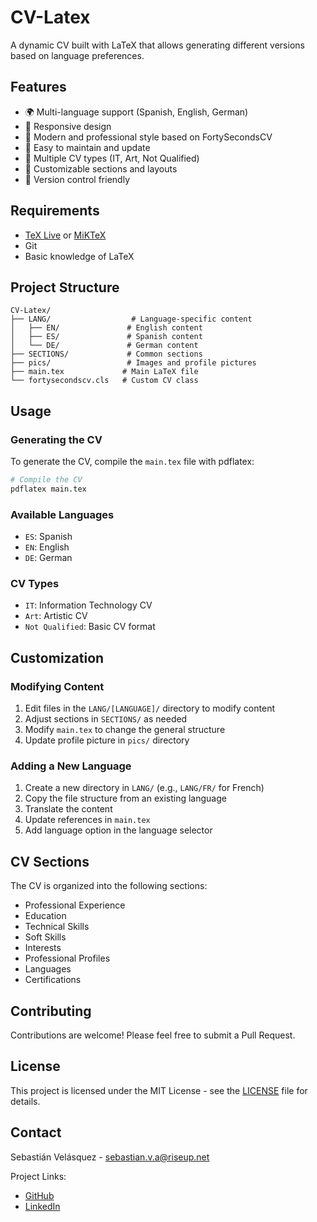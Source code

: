 # CV-Latex

A dynamic CV built with LaTeX that allows generating different versions based on language preferences.

## Features

- 🌍 Multi-language support (Spanish, English, German)
- 📱 Responsive design
- 🎨 Modern and professional style based on FortySecondsCV
- 🔄 Easy to maintain and update
- 📄 Multiple CV types (IT, Art, Not Qualified)
- 🎯 Customizable sections and layouts
- 🔧 Version control friendly

## Requirements

- [TeX Live](https://www.tug.org/texlive/) or [MiKTeX](https://miktex.org/)
- Git
- Basic knowledge of LaTeX

## Project Structure

```
CV-Latex/
├── LANG/                  # Language-specific content
│   ├── EN/               # English content
│   ├── ES/               # Spanish content
│   └── DE/               # German content
├── SECTIONS/             # Common sections
├── pics/                 # Images and profile pictures
├── main.tex             # Main LaTeX file
└── fortysecondscv.cls   # Custom CV class
```

## Usage

### Generating the CV

To generate the CV, compile the `main.tex` file with pdflatex:

```bash
# Compile the CV
pdflatex main.tex
```

### Available Languages

- `ES`: Spanish
- `EN`: English
- `DE`: German

### CV Types

- `IT`: Information Technology CV
- `Art`: Artistic CV
- `Not Qualified`: Basic CV format

## Customization

### Modifying Content

1. Edit files in the `LANG/[LANGUAGE]/` directory to modify content
2. Adjust sections in `SECTIONS/` as needed
3. Modify `main.tex` to change the general structure
4. Update profile picture in `pics/` directory

### Adding a New Language

1. Create a new directory in `LANG/` (e.g., `LANG/FR/` for French)
2. Copy the file structure from an existing language
3. Translate the content
4. Update references in `main.tex`
5. Add language option in the language selector

## CV Sections

The CV is organized into the following sections:
- Professional Experience
- Education
- Technical Skills
- Soft Skills
- Interests
- Professional Profiles
- Languages
- Certifications

## Contributing

Contributions are welcome! Please feel free to submit a Pull Request.

## License

This project is licensed under the MIT License - see the [LICENSE](LICENSE) file for details.

## Contact

Sebastián Velásquez - [sebastian.v.a@riseup.net](mailto:sebastian.v.a@riseup.net)

Project Links:
- [GitHub](https://github.com/dadapunk)
- [LinkedIn](https://www.linkedin.com/in/sebastian-velasquez-arancibia/)
